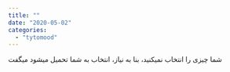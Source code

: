 ```yaml
---
title: ""
date: "2020-05-02"
categories: 
  - "tytomood"
---
```


میگفت ‌‎شما چیزی را انتخاب نمیکنید، بنا به نیاز، انتخاب به شما تحمیل میشود
